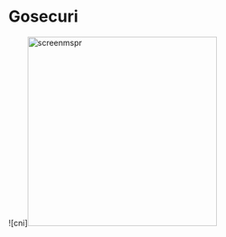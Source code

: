 # Gosecuri
![cni]<img width="336" alt="screenmspr" src="https://user-images.githubusercontent.com/61511275/148057439-dffe5bab-a290-4d4b-8258-7b741674d3eb.png">
